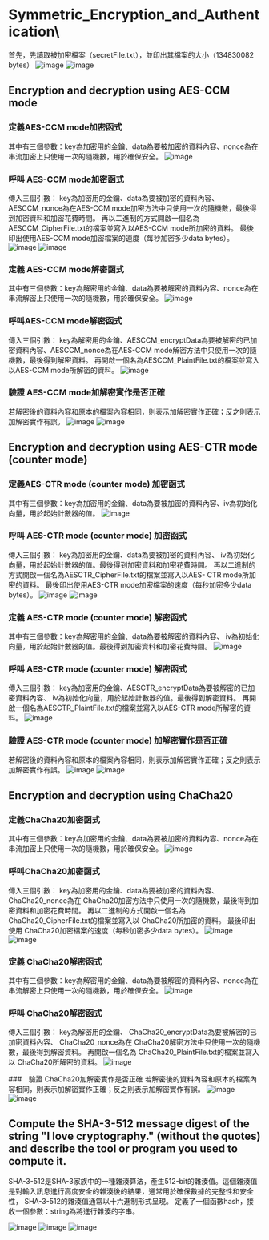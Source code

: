 # Symmetric_Encryption_and_Authentication\
首先，先讀取被加密檔案（secretFile.txt），並印出其檔案的大小（134830082 bytes）
![image](https://github.com/user-attachments/assets/f0962ee1-349c-40e9-995b-a344ff4fc3d9)
![image](https://github.com/user-attachments/assets/3688ab39-22b0-458d-9018-d91acd22c9e5)

## Encryption and decryption using AES-CCM mode
### 定義AES-CCM mode加密函式
其中有三個參數：key為加密用的金鑰、data為要被加密的資料內容、nonce為在串流加密上只使用一次的隨機數，用於確保安全。
![image](https://github.com/user-attachments/assets/6020e3f4-75cb-414d-a661-16a7799db0cd)

### 呼叫 AES-CCM mode加密函式
傳入三個引數： key為加密用的金鑰、data為要被加密的資料內容、AESCCM_nonce為在AES-CCM mode加密方法中只使用一次的隨機數，最後得到加密資料和加密花費時間。
再以二進制的方式開啟一個名為AESCCM_CipherFile.txt的檔案並寫入以AES-CCM mode所加密的資料。
最後印出使用AES-CCM mode加密檔案的速度（每秒加密多少data bytes）。
![image](https://github.com/user-attachments/assets/02cae0c7-6e55-4ef5-a0ee-22f12991e184)
![image](https://github.com/user-attachments/assets/2b8cd547-1b61-4c77-b477-d4142f92cb21)


### 定義 AES-CCM mode解密函式
其中有三個參數：key為解密用的金鑰、data為要被解密的資料內容、nonce為在串流解密上只使用一次的隨機數，用於確保安全。
![image](https://github.com/user-attachments/assets/bcd7be69-e000-4902-a7e8-bcaa8775a9b2)

### 呼叫AES-CCM mode解密函式
傳入三個引數： key為解密用的金鑰、AESCCM_encryptData為要被解密的已加密資料內容、AESCCM_nonce為在AES-CCM mode解密方法中只使用一次的隨機數，最後得到解密資料。
再開啟一個名為AESCCM_PlaintFile.txt的檔案並寫入以AES-CCM mode所解密的資料。
![image](https://github.com/user-attachments/assets/5bdd6af0-d95c-4a3c-8f8e-a6d6ec23d7e9)

### 驗證 AES-CCM mode加解密實作是否正確
若解密後的資料內容和原本的檔案內容相同，則表示加解密實作正確；反之則表示加解密實作有誤。
![image](https://github.com/user-attachments/assets/fe5ede5c-e48c-4e86-9f93-fdbb2e26f70a)
![image](https://github.com/user-attachments/assets/ee5d9590-80e5-4319-b787-417e558298c6)


## Encryption and decryption using AES-CTR mode (counter mode)
### 定義AES-CTR mode (counter mode) 加密函式
其中有三個參數：key為加密用的金鑰、data為要被加密的資料內容、iv為初始化向量，用於起始計數器的值。
![image](https://github.com/user-attachments/assets/e96ee648-64e7-4d7f-bed2-33eb8ae44dbb)

### 呼叫 AES-CTR mode (counter mode) 加密函式
傳入三個引數： key為加密用的金鑰、data為要被加密的資料內容、 iv為初始化向量，用於起始計數器的值。最後得到加密資料和加密花費時間。
再以二進制的方式開啟一個名為AESCTR_CipherFile.txt的檔案並寫入以AES- CTR mode所加密的資料。
最後印出使用AES-CTR mode加密檔案的速度（每秒加密多少data bytes）。
![image](https://github.com/user-attachments/assets/ad16c053-53a3-4a35-a110-53fd3d38c758)
![image](https://github.com/user-attachments/assets/fd324cb1-7e29-49d1-afa2-ab3345c6859c)


### 定義 AES-CTR mode (counter mode) 解密函式
其中有三個參數：key為解密用的金鑰、data為要被解密的資料內容、 iv為初始化向量，用於起始計數器的值。最後得到加密資料和加密花費時間。
![image](https://github.com/user-attachments/assets/715b200a-cfa2-4587-b813-9ec532da837d)

### 呼叫 AES-CTR mode (counter mode) 解密函式
傳入三個引數： key為加密用的金鑰、AESCTR_encryptData為要被解密的已加密資料內容、 iv為初始化向量，用於起始計數器的值。最後得到解密資料。
再開啟一個名為AESCTR_PlaintFile.txt的檔案並寫入以AES-CTR mode所解密的資料。
![image](https://github.com/user-attachments/assets/269d1d6a-e55b-4a24-a052-dacd4f671093)

### 驗證 AES-CTR mode (counter mode) 加解密實作是否正確
若解密後的資料內容和原本的檔案內容相同，則表示加解密實作正確；反之則表示加解密實作有誤。
![image](https://github.com/user-attachments/assets/16b49eb5-a118-45b3-9b34-f5ee0d8604f5)
![image](https://github.com/user-attachments/assets/89f06b29-6ac4-4743-a816-bfff0a967eb9)


## Encryption and decryption using ChaCha20
### 定義ChaCha20加密函式
其中有三個參數：key為加密用的金鑰、data為要被加密的資料內容、nonce為在串流加密上只使用一次的隨機數，用於確保安全。
![image](https://github.com/user-attachments/assets/7d1be430-09b7-48e4-9b70-58e7f5c4915c)

### 呼叫ChaCha20加密函式
傳入三個引數： key為加密用的金鑰、data為要被加密的資料內容、 ChaCha20_nonce為在 ChaCha20加密方法中只使用一次的隨機數，最後得到加密資料和加密花費時間。
再以二進制的方式開啟一個名為 ChaCha20_CipherFile.txt的檔案並寫入以 ChaCha20所加密的資料。
最後印出使用 ChaCha20加密檔案的速度（每秒加密多少data bytes）。
![image](https://github.com/user-attachments/assets/846a2830-a7e9-488c-8b49-6af04253b04a)
![image](https://github.com/user-attachments/assets/a0439e60-91ae-48f0-b02d-ccb9a5a39d8b)

### 定義 ChaCha20解密函式
其中有三個參數：key為解密用的金鑰、data為要被解密的資料內容、nonce為在串流解密上只使用一次的隨機數，用於確保安全。
![image](https://github.com/user-attachments/assets/e33d8c48-f0d7-4905-b7a7-463c48d508a1)

### 呼叫 ChaCha20解密函式
傳入三個引數： key為解密用的金鑰、 ChaCha20_encryptData為要被解密的已加密資料內容、 ChaCha20_nonce為在 ChaCha20解密方法中只使用一次的隨機數，最後得到解密資料。
再開啟一個名為 ChaCha20_PlaintFile.txt的檔案並寫入以 ChaCha20所解密的資料。
![image](https://github.com/user-attachments/assets/1dc9fd8e-56af-49f1-ac69-91fd366e3897)

###　驗證 ChaCha20加解密實作是否正確
若解密後的資料內容和原本的檔案內容相同，則表示加解密實作正確；反之則表示加解密實作有誤。
![image](https://github.com/user-attachments/assets/18104908-416b-4851-8ce3-d0cbcb1e6443)
![image](https://github.com/user-attachments/assets/452e2f00-601d-4a24-ae28-40577700a289)

## Compute the SHA-3-512 message digest of the string "I love cryptography." (without the quotes) and describe the tool or program you used to compute it.
SHA-3-512是SHA-3家族中的一種雜湊算法，產生512-bit的雜湊值。這個雜湊值是對輸入訊息進行高度安全的雜湊後的結果，通常用於確保數據的完整性和安全性， SHA-3-512的雜湊值通常以十六進制形式呈現。
定義了一個函數hash，接收一個參數：string為將進行雜湊的字串。

![image](https://github.com/user-attachments/assets/4ba2ffef-7471-46f4-a006-58753f75c8a7)
![image](https://github.com/user-attachments/assets/798e224e-37b2-4c62-8c86-afa9b84d1015)
![image](https://github.com/user-attachments/assets/2d21c230-9884-420d-b97f-bfff580cc6b3)



